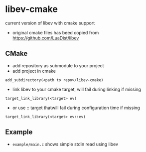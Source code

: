 # libev-cmake
current version of libev with cmake support

* original cmake files has beed copied from https://github.com/LuaDist/libev

## CMake
* add repository as submodule to your project
* add project in cmake
```
add_subdirectory(<path to repo>/libev-cmake)
```
* link libev to your cmake target, will fail during linking if missing
```
target_link_library(<target> ev)
```
* or use :: target thatwill fail during configuration time if missing
```
target_link_library(<target> ev::ev)
```

## Example
* `example/main.c` shows simple stdin read using libev